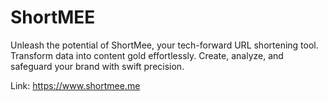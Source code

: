 # ShortMEE

Unleash the potential of ShortMee, your tech-forward URL shortening tool. Transform data into content gold effortlessly. Create, analyze, and safeguard your brand with swift precision.

Link: https://www.shortmee.me
